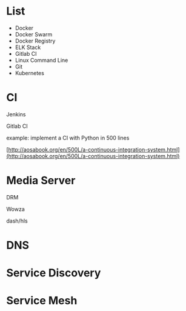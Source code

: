 # List

* Docker
* Docker Swarm
* Docker Registry
* ELK Stack
* Gitlab CI
* Linux Command Line
* Git
* Kubernetes

# CI

Jenkins

Gitlab CI

example: implement a CI with Python in 500 lines

[http://aosabook.org/en/500L/a-continuous-integration-system.html](http://aosabook.org/en/500L/a-continuous-integration-system.html)

# Media Server

DRM

Wowza

dash/hls

# DNS



# Service Discovery



# Service Mesh



